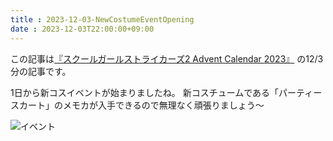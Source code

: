 ```yaml
---
title : 2023-12-03-NewCostumeEventOpening
date : 2023-12-03T22:00:00+09:00
---
```


この記事は[『スクールガールストライカーズ2 Advent Calendar 2023』](https://adventar.org/calendars/8657) の12/3分の記事です。

1日から新コスイベントが始まりましたね。
新コスチュームである「パーティースカート」のメモカが入手できるので無理なく頑張りましょう～

![イベント](post/2023-12-03/20231203.PNG)